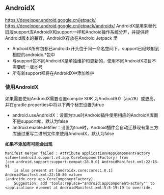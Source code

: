 ## AndroidX
https://developer.android.google.cn/jetpack/
https://developer.android.google.cn/jetpack/androidx/
AndroidX是用来替代旧版support库AndroidX和support一样和Android操作系统分开，并提供跨Android版本的兼容，AndroidX存放在Android Jetpack 里
* AndroidX所有包都已androidx开头位于同一命名空间下，support已经映射到相应的androidx.*包中
* 与support包不同AndroidX是单独维护和更新的，使用不同AndroidX项目不需要统一版本号
* 所有新support都将在AndroidX中添加维护
### 使用AndroidX
如果需要使用AndroidX需要设置compile SDK 为Android9.0（api28）或更高，并在gradle.properties中将以下两个标志设置为true
* android.useAndroidX：设置为true时Android插件使用相应的AndroidX库而不是support库，默认为false
* android.enableJetifier：设置为true时，Android插件会自动迁移现有第三方库通过重写二进制文件来使用AndroidX，默认为false

**如果不添加有可能会出现**
```
Manifest merger failed : Attribute application@appComponentFactory value=(android.support.v4.app.CoreComponentFactory) from [com.android.support:support-compat:28.0.0] AndroidManifest.xml:22:18-91
	is also present at [androidx.core:core:1.0.1] AndroidManifest.xml:22:18-86 value=(androidx.core.app.CoreComponentFactory).
	Suggestion: add 'tools:replace="android:appComponentFactory"' to <application> element at AndroidManifest.xml:5:5-19:19 to override.
```
